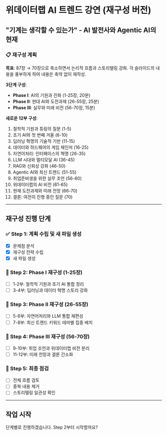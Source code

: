 # 위데이터랩 AI 트렌드 강연 (재구성 버전)
## "기계는 생각할 수 있는가" - AI 발전사와 Agentic AI의 현재

### 📋 재구성 계획

**목표**: 87장 → 70장으로 축소하면서 논리적 흐름과 스토리텔링 강화. 각 슬라이드의 내용을 풍부하게 하여 내용은 축약 없이 재작성.

**3단계 구성**:
- **Phase I**: AI의 기원과 진화 (1-25장, 20분)
- **Phase II**: 현대 AI와 도전과제 (26-55장, 25분)  
- **Phase III**: 실무와 미래 비전 (56-70장, 15분)

**새로운 12부 구성**:
1. 철학적 기원과 튜링의 질문 (1-5)
2. 초기 AI와 첫 번째 겨울 (6-10)
3. 딥러닝 혁명의 기술적 기반 (11-15)
4. 데이터와 하드웨어의 게임 체인저 (16-25)
5. 자연어처리: 인터페이스의 혁명 (26-35)
6. LLM 시대와 멀티모달 AI (36-45)
7. RAG와 신뢰성 강화 (46-50)
8. Agentic AI와 최신 트렌드 (51-55)
9. 취업준비생을 위한 실무 조언 (56-60)
10. 위데이터랩의 AI 비전 (61-65)
11. 현재 도전과제와 미래 전망 (66-70)
12. 결론: 여전히 진행 중인 질문 (70)

---

## 재구성 진행 단계

### ✅ Step 1: 계획 수립 및 새 파일 생성
- [x] 문제점 분석
- [x] 재구성 전략 수립  
- [x] 새 파일 생성

### 🔄 Step 2: Phase I 재구성 (1-25장)
- [ ] 1-2부: 철학적 기원과 초기 AI 통합 정리
- [ ] 3-4부: 딥러닝과 데이터 혁명 스토리 강화

### 🔄 Step 3: Phase II 재구성 (26-55장)  
- [ ] 5-6부: 자연어처리와 LLM 통합 재편성
- [ ] 7-8부: 최신 트렌드 키워드 테마별 집중 배치

### 🔄 Step 4: Phase III 재구성 (56-70장)
- [ ] 9-10부: 취업 조언과 위데이터랩 비전 분리
- [ ] 11-12부: 미래 전망과 결론 간소화

### 🔄 Step 5: 최종 점검
- [ ] 전체 흐름 검토
- [ ] 중복 내용 제거
- [ ] 스토리텔링 일관성 확인

---

## 작업 시작

단계별로 진행하겠습니다. Step 2부터 시작할까요? 